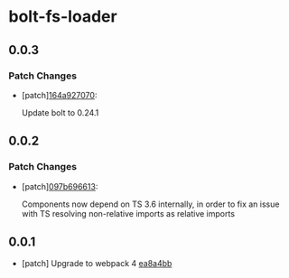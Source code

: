 # bolt-fs-loader

## 0.0.3

### Patch Changes

- [patch][164a927070](https://bitbucket.org/atlassian/atlaskit-mk-2/commits/164a927070):

  Update bolt to 0.24.1

## 0.0.2

### Patch Changes

- [patch][097b696613](https://bitbucket.org/atlassian/atlaskit-mk-2/commits/097b696613):

  Components now depend on TS 3.6 internally, in order to fix an issue with TS resolving non-relative imports as relative imports

## 0.0.1

- [patch] Upgrade to webpack 4 [ea8a4bb](https://bitbucket.org/atlassian/atlaskit-mk-2/commits/ea8a4bb)
